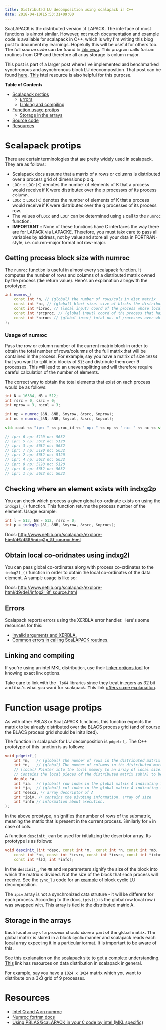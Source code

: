 ```yaml
---
title: Distributed LU decomposition using scalapack in C++
date: 2018-04-10T15:53:31+09:00
---
```


ScaLAPACK is the distributed version of LAPACK. The interface of most functions is 
almost similar. However, not much documentation and example code is available for 
scalapack in C++, which is why I'm writing this blog post to document my learnings.
Hopefully this will be useful for others too. The full source code can be found in
[this repo](https://github.com/v0dro/scalapack-lu). This program calls fortran routines
from CPP and therefore all array storage is column major.

This post is part of a larger post where I've implemented and benchmarked synchronous 
and asynchronous block LU deocomposition. That post can be found [here](URL). [This](https://software.intel.com/en-us/mkl-developer-reference-c-p-getrf) intel resource is also helpful for this purpose.

<!-- markdown-toc start - Don't edit this section. Run M-x markdown-toc-generate-toc again -->
**Table of Contents**

- [Scalapack protips](#scalapack-protips)
    - [Errors](#errors)
    - [Linking and compiling](#linking-and-compiling)
- [Function usage protips](#function-usage-protips)
    - [Storage in the arrays](#storage-in-the-arrays)
- [Source code](#source-code)
- [Resources](#resources)

<!-- markdown-toc end -->

# Scalapack protips

There are certain terminologies that are pretty widely used in scalapack. They are as follows:
* Scalapack docs assume that a matrix of `K` rows or columns is distributed over a process grid of dimensions p x q.
* `LOCr` :: `LOCr(K)` denotes the number of elements of K that a process would receive if K were
distributed over the p processes of its process column.
* `LOCc` :: `LOCc(K)` denotes the number of elements of K that a process would receive if K were 
distributed over the q processes of its process row.
* The values of `LOCc` and `LOCr` can be determined using a call to the `numroc` function.
* **IMPORTANT** :: None of these functions have C interfaces the way there are for LAPACK via LAPACKE. 
Therefore, you must take care to pass all variables by address, not by value and store all your data 
in FORTRAN-style, i.e. column-major format not row-major.

## Getting process block size with numroc

The `numroc` function is useful in almost every scalapack function. It computes the number of rows 
and columns of a distributed matrix owned by the process (the return value). Here's an explanation 
alongwith the prototype:
``` cpp
int numroc_(
    const int *n, // (global) the number of rows/cols in dist matrix
    const int *nb, // (global) block size. size of blocks the distributed matrix is split into.
    const int *iproc, // (local input) coord of the process whose local array row is to be determined.
    const int *srcproc, // (global input) coord of the process that has the first row/col of distributed matrix.
    const int *nprocs // (global input) total no. of processes over which the matrix is distributed.
);
```

### Usage of numroc

Pass the row or column number of the current matrix block in order to obtain the total
number of rows/columns of the full matrix that will be contained in the process. For example,
say you have a matrix of size `16384` that you want to split into blocks of `512` and distribute
them over 9 processes. This will lead to an uneven splitting and will therefore require careful
calculation of the number of elements.

The correct way to obtain the total elements that exist on each process would be as follows:
``` cpp
int N = 16384, NB = 512;
int rsrc = 0, csrc = 0;
int nprow = 3, npcol = 3;

int np = numroc_(&N, &NB, &myrow, &rsrc, &nprow);
int nc = numroc_(&N, &NB, &mycol, &csrc, &npcol);

std::cout << "ipr: " << proc_id << " np: " << np << " nc: " << nc << std::endl;

// ipr: 6 np: 5120 nc: 5632
// ipr: 5 np: 5632 nc: 5120
// ipr: 3 np: 5632 nc: 5632
// ipr: 7 np: 5120 nc: 5632
// ipr: 2 np: 5632 nc: 5120
// ipr: 4 np: 5632 nc: 5632
// ipr: 8 np: 5120 nc: 5120
// ipr: 0 np: 5632 nc: 5632
// ipr: 1 np: 5632 nc: 5632
```

## Checking where an element exists with indxg2p

You can check which process a given global co-ordinate exists on using the `indxg2l_()` function.
This function returns the process number of the element. Usage example:
``` cpp
int l = 513, NB = 512, rsrc = 0;
int p = indxg2p_(&l, &NB, &myrow, &rsrc, &nprocs);
```
Docs: http://www.netlib.org/scalapack/explore-html/d6/d88/indxg2p_8f_source.html

## Obtain local co-oridnates using indxg2l

You can pass global co-ordinates along with process co-ordinates to the `indxg2l_()` function
in order to obtain the local co-ordinates of the data element. A sample usage is like so:

Docs: http://www.netlib.org/scalapack/explore-html/d9/de1/infog2l_8f_source.html

## Errors

Scalapack reports errors using the XERBLA error handler. Here's some resources for this:
* [Invalid arguments and XERBLA.](http://www.netlib.org/scalapack/slug/node151.html#SECTION04751000000000000000)
* [Common errors in calling ScaLAPACK routines.](http://www.netlib.org/scalapack/slug/node149.html#seccommonerrors)

## Linking and compiling

If you're using an intel MKL distribution, use their [linker options tool](https://software.intel.com/sites/products/mkl/mkl_link_line_advisor.htm) for knowing
exact link options.

Take care to link with the `_lp64` libraries since they treat integers as 32 bit and that's what you want for scalapack. This link [offers some explanation](https://software.intel.com/en-us/forums/intel-math-kernel-library/topic/283403).

# Function usage protips

As with other PBLAS or ScaLAPACK functions, this function expects the matrix to be already distributed over the BLACS process grid (and of course the BLACS process grid should be initialized).

The function in scalapack for LU decomposition is `pdgetrf_`. The C++ prototype of this function is
as follows:
``` cpp
void pdgetrf_(
    int *m,   // (global) The number of rows in the distributed matrix sub(A)
    int *n,   // (global) The number of columns in the distributed matrix sub(A)
    // (local) Pointer into the local memory to an array of local size.
    // Contains the local pieces of the distributed matrix sub(A) to be factored.
    double *a,
    int *ia,  // (global) row index in the global matrix A indicating first row matrix sub(A)
    int *ja,  // (global) col index in the global matrix A indicating first col matrix sub(A)
    int *desca, // array descriptor of A
    int *ipiv, // contains the pivoting information. array of size
    int *info // information about execution.
);
```

In the above prototype, `m` signifies the number of rows of the submatrix, meaning
the matrix that is present in the current process. Similarly for `n` in case of cols.

A function `descinit_` can be used for initializing the descriptor array. Its prototype is as
follows:
``` cpp
void descinit_(int *desc, const int *m,  const int *n, const int *mb, 
    const int *nb, const int *irsrc, const int *icsrc, const int *ictxt, 
    const int *lld, int *info);
```
In the `descinit_`, the `MB` and `NB` parameters signify the size of the block into which the
matrix is divided. Not the size of the block that each process will receive. See the `sync_lu`
code for an [example](https://github.com/v0dro/scratch/tree/master/c_shizzle/parallel/sync_lu) of block cyclic LU decomposition.

The `ipiv` array is not a synchronized data struture - it will be different for each process.
According to the docs, `ipiv(i)` is the global row local row i was swapped with. This array 
is tied to the distributed matrix A.

## Storage in the arrays

Each local array of a process should store a part of the global matrix. The global matrix is stored
in a block cyclic manner and scalapack reads each local array expecting it in a particular format.
It is important to be aware of this.

See [this](http://netlib.org/scalapack/slug/node28.html) explanation on the scalapack site to get a complete understanding. [This](http://netlib.org/scalapack/slug/node35.html) link has resources
on data distribution in scalapack in general.

For example, say you have a `1024 x 1024` matrix which you want to distribute on a 3x3 grid of 9 processes.

# Resources

* [Intel Q and A on numroc](https://software.intel.com/en-us/forums/intel-math-kernel-library/topic/288028)
* [Numroc fortran docs](http://www.netlib.org/scalapack/explore-html/d4/d48/numroc_8f_source.html) 
* [Using PBLAS/ScaLAPACK in your C code by intel (MKL specific)](https://software.intel.com/en-us/articles/using-cluster-mkl-pblasscalapack-fortran-routine-in-your-c-program) 

